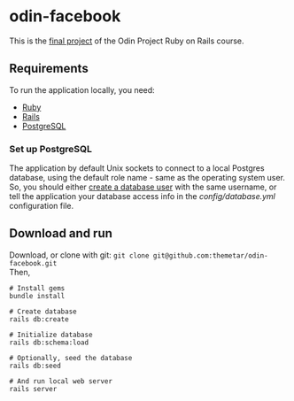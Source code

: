 # odin-facebook

This is the [final project](https://www.theodinproject.com/lessons/final-project) of the Odin Project Ruby on Rails course.

## Requirements

To run the application locally, you need:
 * [Ruby](https://www.ruby-lang.org/en/downloads/)
 * [Rails](https://guides.rubyonrails.org/getting_started.html)
 * [PostgreSQL](https://www.postgresql.org/download/)

### Set up PostgreSQL
The application by default Unix sockets to connect to a local Postgres database, using the default role name - same as the operating system user. So, you should either [create a database user](https://www.postgresql.org/docs/12/database-roles.html) with the same username, or tell the application your database access info in the _config/database.yml_ configuration file.

## Download and run

Download, or clone with git: `git clone git@github.com:themetar/odin-facebook.git`<br>
Then,
```
# Install gems
bundle install

# Create database
rails db:create

# Initialize database
rails db:schema:load

# Optionally, seed the database
rails db:seed

# And run local web server
rails server
```